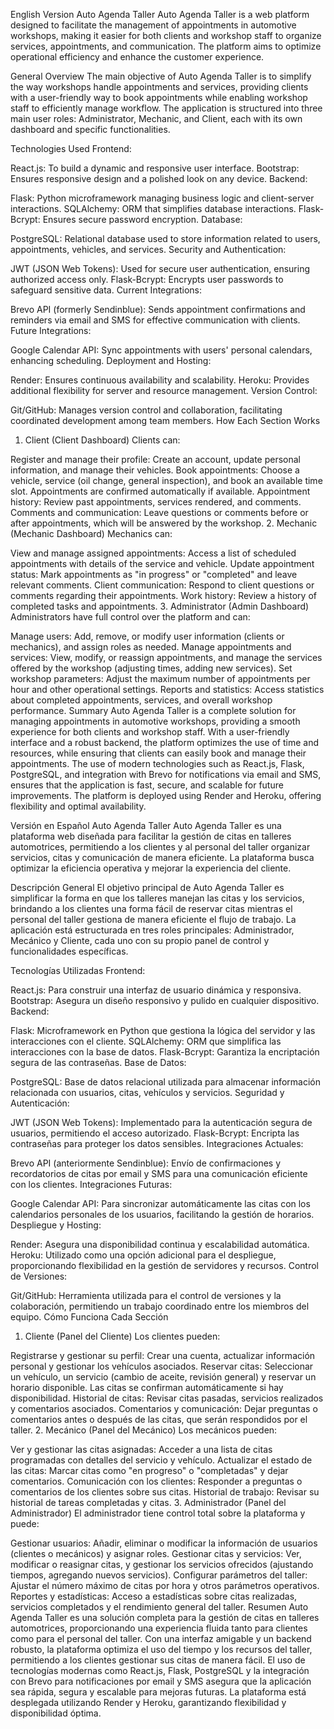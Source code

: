 English Version
Auto Agenda Taller
Auto Agenda Taller is a web platform designed to facilitate the management of appointments in automotive workshops, making it easier for both clients and workshop staff to organize services, appointments, and communication. The platform aims to optimize operational efficiency and enhance the customer experience.

General Overview
The main objective of Auto Agenda Taller is to simplify the way workshops handle appointments and services, providing clients with a user-friendly way to book appointments while enabling workshop staff to efficiently manage workflow. The application is structured into three main user roles: Administrator, Mechanic, and Client, each with its own dashboard and specific functionalities.

Technologies Used
Frontend:

React.js: To build a dynamic and responsive user interface.
Bootstrap: Ensures responsive design and a polished look on any device.
Backend:

Flask: Python microframework managing business logic and client-server interactions.
SQLAlchemy: ORM that simplifies database interactions.
Flask-Bcrypt: Ensures secure password encryption.
Database:

PostgreSQL: Relational database used to store information related to users, appointments, vehicles, and services.
Security and Authentication:

JWT (JSON Web Tokens): Used for secure user authentication, ensuring authorized access only.
Flask-Bcrypt: Encrypts user passwords to safeguard sensitive data.
Current Integrations:

Brevo API (formerly Sendinblue): Sends appointment confirmations and reminders via email and SMS for effective communication with clients.
Future Integrations:

Google Calendar API: Sync appointments with users' personal calendars, enhancing scheduling.
Deployment and Hosting:

Render: Ensures continuous availability and scalability.
Heroku: Provides additional flexibility for server and resource management.
Version Control:

Git/GitHub: Manages version control and collaboration, facilitating coordinated development among team members.
How Each Section Works
1. Client (Client Dashboard)
Clients can:

Register and manage their profile: Create an account, update personal information, and manage their vehicles.
Book appointments: Choose a vehicle, service (oil change, general inspection), and book an available time slot. Appointments are confirmed automatically if available.
Appointment history: Review past appointments, services rendered, and comments.
Comments and communication: Leave questions or comments before or after appointments, which will be answered by the workshop.
2. Mechanic (Mechanic Dashboard)
Mechanics can:

View and manage assigned appointments: Access a list of scheduled appointments with details of the service and vehicle.
Update appointment status: Mark appointments as "in progress" or "completed" and leave relevant comments.
Client communication: Respond to client questions or comments regarding their appointments.
Work history: Review a history of completed tasks and appointments.
3. Administrator (Admin Dashboard)
Administrators have full control over the platform and can:

Manage users: Add, remove, or modify user information (clients or mechanics), and assign roles as needed.
Manage appointments and services: View, modify, or reassign appointments, and manage the services offered by the workshop (adjusting times, adding new services).
Set workshop parameters: Adjust the maximum number of appointments per hour and other operational settings.
Reports and statistics: Access statistics about completed appointments, services, and overall workshop performance.
Summary
Auto Agenda Taller is a complete solution for managing appointments in automotive workshops, providing a smooth experience for both clients and workshop staff. With a user-friendly interface and a robust backend, the platform optimizes the use of time and resources, while ensuring that clients can easily book and manage their appointments. The use of modern technologies such as React.js, Flask, PostgreSQL, and integration with Brevo for notifications via email and SMS, ensures that the application is fast, secure, and scalable for future improvements. The platform is deployed using Render and Heroku, offering flexibility and optimal availability.

Versión en Español
Auto Agenda Taller
Auto Agenda Taller es una plataforma web diseñada para facilitar la gestión de citas en talleres automotrices, permitiendo a los clientes y al personal del taller organizar servicios, citas y comunicación de manera eficiente. La plataforma busca optimizar la eficiencia operativa y mejorar la experiencia del cliente.

Descripción General
El objetivo principal de Auto Agenda Taller es simplificar la forma en que los talleres manejan las citas y los servicios, brindando a los clientes una forma fácil de reservar citas mientras el personal del taller gestiona de manera eficiente el flujo de trabajo. La aplicación está estructurada en tres roles principales: Administrador, Mecánico y Cliente, cada uno con su propio panel de control y funcionalidades específicas.

Tecnologías Utilizadas
Frontend:

React.js: Para construir una interfaz de usuario dinámica y responsiva.
Bootstrap: Asegura un diseño responsivo y pulido en cualquier dispositivo.
Backend:

Flask: Microframework en Python que gestiona la lógica del servidor y las interacciones con el cliente.
SQLAlchemy: ORM que simplifica las interacciones con la base de datos.
Flask-Bcrypt: Garantiza la encriptación segura de las contraseñas.
Base de Datos:

PostgreSQL: Base de datos relacional utilizada para almacenar información relacionada con usuarios, citas, vehículos y servicios.
Seguridad y Autenticación:

JWT (JSON Web Tokens): Implementado para la autenticación segura de usuarios, permitiendo el acceso autorizado.
Flask-Bcrypt: Encripta las contraseñas para proteger los datos sensibles.
Integraciones Actuales:

Brevo API (anteriormente Sendinblue): Envío de confirmaciones y recordatorios de citas por email y SMS para una comunicación eficiente con los clientes.
Integraciones Futuras:

Google Calendar API: Para sincronizar automáticamente las citas con los calendarios personales de los usuarios, facilitando la gestión de horarios.
Despliegue y Hosting:

Render: Asegura una disponibilidad continua y escalabilidad automática.
Heroku: Utilizado como una opción adicional para el despliegue, proporcionando flexibilidad en la gestión de servidores y recursos.
Control de Versiones:

Git/GitHub: Herramienta utilizada para el control de versiones y la colaboración, permitiendo un trabajo coordinado entre los miembros del equipo.
Cómo Funciona Cada Sección
1. Cliente (Panel del Cliente)
Los clientes pueden:

Registrarse y gestionar su perfil: Crear una cuenta, actualizar información personal y gestionar los vehículos asociados.
Reservar citas: Seleccionar un vehículo, un servicio (cambio de aceite, revisión general) y reservar un horario disponible. Las citas se confirman automáticamente si hay disponibilidad.
Historial de citas: Revisar citas pasadas, servicios realizados y comentarios asociados.
Comentarios y comunicación: Dejar preguntas o comentarios antes o después de las citas, que serán respondidos por el taller.
2. Mecánico (Panel del Mecánico)
Los mecánicos pueden:

Ver y gestionar las citas asignadas: Acceder a una lista de citas programadas con detalles del servicio y vehículo.
Actualizar el estado de las citas: Marcar citas como "en progreso" o "completadas" y dejar comentarios.
Comunicación con los clientes: Responder a preguntas o comentarios de los clientes sobre sus citas.
Historial de trabajo: Revisar su historial de tareas completadas y citas.
3. Administrador (Panel del Administrador)
El administrador tiene control total sobre la plataforma y puede:

Gestionar usuarios: Añadir, eliminar o modificar la información de usuarios (clientes o mecánicos) y asignar roles.
Gestionar citas y servicios: Ver, modificar o reasignar citas, y gestionar los servicios ofrecidos (ajustando tiempos, agregando nuevos servicios).
Configurar parámetros del taller: Ajustar el número máximo de citas por hora y otros parámetros operativos.
Reportes y estadísticas: Acceso a estadísticas sobre citas realizadas, servicios completados y el rendimiento general del taller.
Resumen
Auto Agenda Taller es una solución completa para la gestión de citas en talleres automotrices, proporcionando una experiencia fluida tanto para clientes como para el personal del taller. Con una interfaz amigable y un backend robusto, la plataforma optimiza el uso del tiempo y los recursos del taller, permitiendo a los clientes gestionar sus citas de manera fácil. El uso de tecnologías modernas como React.js, Flask, PostgreSQL y la integración con Brevo para notificaciones por email y SMS asegura que la aplicación sea rápida, segura y escalable para mejoras futuras. La plataforma está desplegada utilizando Render y Heroku, garantizando flexibilidad y disponibilidad óptima.
